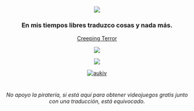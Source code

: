 <h1 align="center">
  <img
  src="https://i.ibb.co/HFYpN31/Copia-de-welcome.gif"
</h1>

<h3 align="center">En mis tiempos libres traduzco cosas y nada más.</h3>

<p align="center">
  <a href="https://github.com/Aukiv/Creeping-Terror-Spanish">Creeping Terror</a>
</p>

<p align="center">
  <img
  src="https://64.media.tumblr.com/5f8d45f07401634cc581fa4d47a8a066/tumblr_ojzghmIxic1qzp9weo1_640.gif"
</p>

<p align="center">
  <a href="https://visitorbadge.io/status?path=https%3A%2F%2Fgithub.com%2FAukiv"
    ><img
      src="https://api.visitorbadge.io/api/visitors?path=https%3A%2F%2Fgithub.com%2FAukiv&label=views&countColor=%23263759"
  /></a>
</p>

<p align="center">
  <a href="https://twitter.com/aukiv" target="blank"
    ><img
      src="https://img.shields.io/twitter/follow/aukiv?logo=twitter&style=for-the-badge"
      alt="aukiv"
  /></a>
</p>
  
  <h1 align="center">
  
</h1>

<h6 align="center">
  No apoyo la piratería, si está aquí para obtener videojuegos gratis junto con
  una traducción, está equivocado.
</h6>

